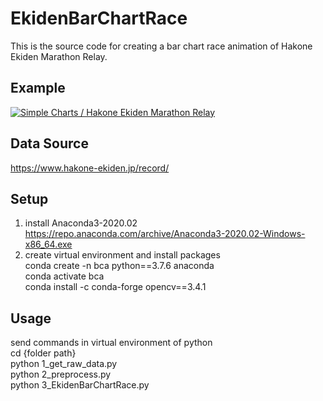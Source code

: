 # EkidenBarChartRace
  This is the source code for creating a bar chart race animation of Hakone Ekiden Marathon Relay.  

## Example  
  [![Simple Charts / Hakone Ekiden Marathon Relay](https://img.youtube.com/vi/oZQfj7Tp0No/0.jpg)](https://www.youtube.com/watch?v=oZQfj7Tp0No "Simple Charts / Hakone Ekiden Marathon Relay")  

## Data Source
  https://www.hakone-ekiden.jp/record/  

## Setup  
  1. install Anaconda3-2020.02  
      https://repo.anaconda.com/archive/Anaconda3-2020.02-Windows-x86_64.exe
  2. create virtual environment and install packages  
      conda create -n bca python==3.7.6 anaconda  
      conda activate bca  
      conda install -c conda-forge opencv==3.4.1  

## Usage  
  send commands in virtual environment of python  
    cd {folder path}  
    python 1_get_raw_data.py  
    python 2_preprocess.py  
    python 3_EkidenBarChartRace.py  
